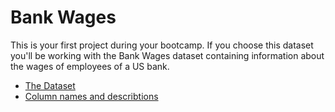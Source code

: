 # Bank Wages

This is your first project during your bootcamp. If you choose this dataset you'll be working with the Bank Wages dataset containing information about the wages of employees of a US bank.



* [The Dataset](us_bank_wages.txt) 
* [Column names and describtions](column_names.md)
